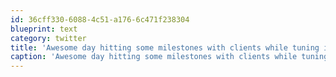 ```yaml
---
id: 36cff330-6088-4c51-a176-6c471f238304
blueprint: text
category: twitter
title: 'Awesome day hitting some milestones with clients while tuning into some of the @500 shenanigans at days-end'
caption: 'Awesome day hitting some milestones with clients while tuning into some of the <span class="username username_linked">@<a href="https://twitter.com/500" title="Old 500 Startups">500</a></span> shenanigans at days-end'
---
```

